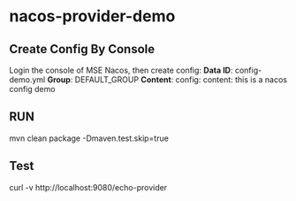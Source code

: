# nacos-provider-demo

## Create Config By Console
Login the console of MSE Nacos, then create config:
**Data ID**: config-demo.yml
**Group**: DEFAULT_GROUP
**Content**:
config:
  content: this is a nacos config demo

## RUN
mvn clean package -Dmaven.test.skip=true
## Test
curl -v http://localhost:9080/echo-provider